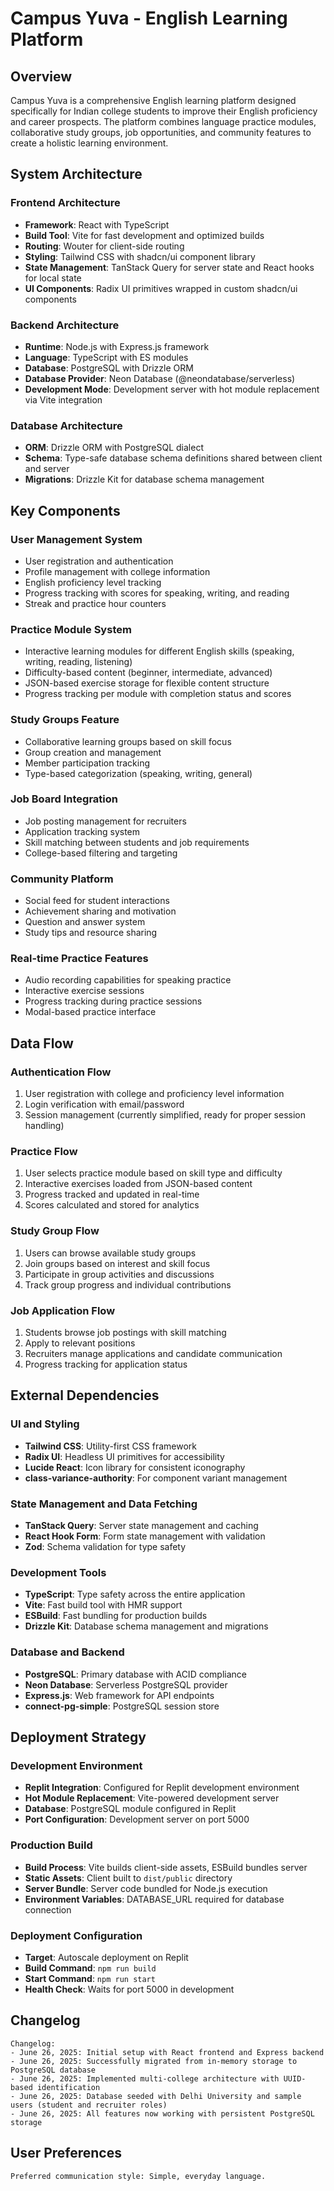 # Campus Yuva - English Learning Platform

## Overview

Campus Yuva is a comprehensive English learning platform designed specifically for Indian college students to improve their English proficiency and career prospects. The platform combines language practice modules, collaborative study groups, job opportunities, and community features to create a holistic learning environment.

## System Architecture

### Frontend Architecture
- **Framework**: React with TypeScript
- **Build Tool**: Vite for fast development and optimized builds
- **Routing**: Wouter for client-side routing
- **Styling**: Tailwind CSS with shadcn/ui component library
- **State Management**: TanStack Query for server state and React hooks for local state
- **UI Components**: Radix UI primitives wrapped in custom shadcn/ui components

### Backend Architecture
- **Runtime**: Node.js with Express.js framework
- **Language**: TypeScript with ES modules
- **Database**: PostgreSQL with Drizzle ORM
- **Database Provider**: Neon Database (@neondatabase/serverless)
- **Development Mode**: Development server with hot module replacement via Vite integration

### Database Architecture
- **ORM**: Drizzle ORM with PostgreSQL dialect
- **Schema**: Type-safe database schema definitions shared between client and server
- **Migrations**: Drizzle Kit for database schema management

## Key Components

### User Management System
- User registration and authentication
- Profile management with college information
- English proficiency level tracking
- Progress tracking with scores for speaking, writing, and reading
- Streak and practice hour counters

### Practice Module System
- Interactive learning modules for different English skills (speaking, writing, reading, listening)
- Difficulty-based content (beginner, intermediate, advanced)
- JSON-based exercise storage for flexible content structure
- Progress tracking per module with completion status and scores

### Study Groups Feature
- Collaborative learning groups based on skill focus
- Group creation and management
- Member participation tracking
- Type-based categorization (speaking, writing, general)

### Job Board Integration
- Job posting management for recruiters
- Application tracking system
- Skill matching between students and job requirements
- College-based filtering and targeting

### Community Platform
- Social feed for student interactions
- Achievement sharing and motivation
- Question and answer system
- Study tips and resource sharing

### Real-time Practice Features
- Audio recording capabilities for speaking practice
- Interactive exercise sessions
- Progress tracking during practice sessions
- Modal-based practice interface

## Data Flow

### Authentication Flow
1. User registration with college and proficiency level information
2. Login verification with email/password
3. Session management (currently simplified, ready for proper session handling)

### Practice Flow
1. User selects practice module based on skill type and difficulty
2. Interactive exercises loaded from JSON-based content
3. Progress tracked and updated in real-time
4. Scores calculated and stored for analytics

### Study Group Flow
1. Users can browse available study groups
2. Join groups based on interest and skill focus
3. Participate in group activities and discussions
4. Track group progress and individual contributions

### Job Application Flow
1. Students browse job postings with skill matching
2. Apply to relevant positions
3. Recruiters manage applications and candidate communication
4. Progress tracking for application status

## External Dependencies

### UI and Styling
- **Tailwind CSS**: Utility-first CSS framework
- **Radix UI**: Headless UI primitives for accessibility
- **Lucide React**: Icon library for consistent iconography
- **class-variance-authority**: For component variant management

### State Management and Data Fetching
- **TanStack Query**: Server state management and caching
- **React Hook Form**: Form state management with validation
- **Zod**: Schema validation for type safety

### Development Tools
- **TypeScript**: Type safety across the entire application
- **Vite**: Fast build tool with HMR support
- **ESBuild**: Fast bundling for production builds
- **Drizzle Kit**: Database schema management and migrations

### Database and Backend
- **PostgreSQL**: Primary database with ACID compliance
- **Neon Database**: Serverless PostgreSQL provider
- **Express.js**: Web framework for API endpoints
- **connect-pg-simple**: PostgreSQL session store

## Deployment Strategy

### Development Environment
- **Replit Integration**: Configured for Replit development environment
- **Hot Module Replacement**: Vite-powered development server
- **Database**: PostgreSQL module configured in Replit
- **Port Configuration**: Development server on port 5000

### Production Build
- **Build Process**: Vite builds client-side assets, ESBuild bundles server
- **Static Assets**: Client built to `dist/public` directory
- **Server Bundle**: Server code bundled for Node.js execution
- **Environment Variables**: DATABASE_URL required for database connection

### Deployment Configuration
- **Target**: Autoscale deployment on Replit
- **Build Command**: `npm run build`
- **Start Command**: `npm run start`
- **Health Check**: Waits for port 5000 in development

## Changelog

```
Changelog:
- June 26, 2025: Initial setup with React frontend and Express backend
- June 26, 2025: Successfully migrated from in-memory storage to PostgreSQL database
- June 26, 2025: Implemented multi-college architecture with UUID-based identification
- June 26, 2025: Database seeded with Delhi University and sample users (student and recruiter roles)
- June 26, 2025: All features now working with persistent PostgreSQL storage
```

## User Preferences

```
Preferred communication style: Simple, everyday language.
```